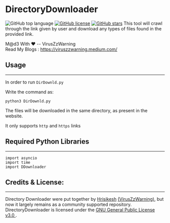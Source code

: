 # DirectoryDownloader


![GitHub top language](https://img.shields.io/github/languages/top/VirusZzHkP/DirectoryDownloader?color=red&style=for-the-badge)
[![GitHub license](https://img.shields.io/github/license/VirusZzHkP/DirectoryDownloader?color=black&style=for-the-badge)](https://github.com/VirusZzHkP/DirectoryDownloader/blob/main/LICENSE)
[![GitHub stars](https://img.shields.io/github/stars/VirusZzHkP/DirectoryDownloader?color=red&style=for-the-badge)](https://github.com/VirusZzHkP/DirectoryDownloader/stargazers)
This tool will crawl through the link given by user and download any types of files found in the provided link.

M@d3 With ♥ -- VirusZzWarning <br>
Read My Blogs : https://viruszzwarning.medium.com/
## Usage
---

In order to run  `DirDownld.py`

Write the command as:

```
python3 DirDownld.py
```
The files will be downloaded in the same directory, as present in the website.

It only supports `http` and `https` links

## Required Python Libraries

----
```
import asyncio
import time
import DDownloader
```


## Credits & License:

----
Directory Downloader were put together by [Hrisikesh](https://twitter.com/hrisikesh_pal) [(VirusZzWarning)](https://github.com/VirusZzHkP), but now it largely remains as a community supported repository. DirectoryDownloader is licensed under the [GNU General Public License v3.0 ](LICENSE). 
